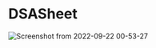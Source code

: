 # DSASheet
![Screenshot from 2022-09-22 00-53-27](https://user-images.githubusercontent.com/75931274/191594034-bb0ccdc0-5410-47e4-b93e-23070d2f3631.png)

